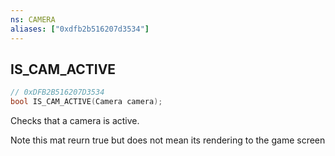 ```yaml
---
ns: CAMERA
aliases: ["0xdfb2b516207d3534"]
---
```

## IS_CAM_ACTIVE

```c
// 0xDFB2B516207D3534
bool IS_CAM_ACTIVE(Camera camera);
```

Checks that a camera is active.

Note this mat reurn true but does not mean its rendering to the game screen

